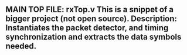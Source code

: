 MAIN TOP FILE: rxTop.v 
This is a snippet of a bigger project (not open source).
Description: Instantiates the packet detector, and timing synchronization and extracts the data symbols needed. 
-----------
